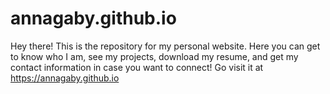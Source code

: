 # annagaby.github.io

Hey there! This is the repository for my personal website. Here you can get to know who I am, see my projects, download my resume, and get my contact information in case you want to connect!
Go visit it at https://annagaby.github.io
